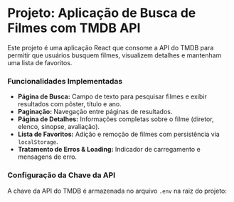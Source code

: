 # Projeto: Aplicação de Busca de Filmes com TMDB API

Este projeto é uma aplicação React que consome a API do TMDB para permitir que usuários busquem filmes, visualizem detalhes e mantenham uma lista de favoritos.

### Funcionalidades Implementadas
- **Página de Busca:** Campo de texto para pesquisar filmes e exibir resultados com pôster, título e ano.
- **Paginação:** Navegação entre páginas de resultados.
- **Página de Detalhes:** Informações completas sobre o filme (diretor, elenco, sinopse, avaliação).
- **Lista de Favoritos:** Adição e remoção de filmes com persistência via `localStorage`.
- **Tratamento de Erros & Loading:** Indicador de carregamento e mensagens de erro.

### Configuração da Chave da API
A chave da API do TMDB é armazenada no arquivo `.env` na raiz do projeto:

```env
